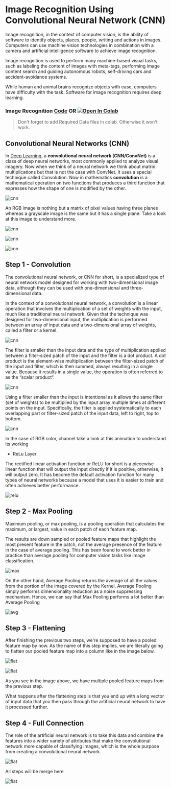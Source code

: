 # Image Recognition Using Convolutional Neural Network (CNN)

Image recognition, in the context of computer vision, is the ability of software to identify objects, places, people, writing and actions in images. Computers can use machine vision technologies in combination with a camera and artificial intelligence software to achieve image recognition.

Image recognition is used to perform many machine-based visual tasks, such as labeling the content of images with meta-tags, performing image content search and guiding autonomous robots, self-driving cars and accident-avoidance systems.

While human and animal brains recognize objects with ease, computers have difficulty with the task. Software for image recognition requires deep learning.

### Image Recognition [Code](https://github.com/anupam215769/Image-Recognition-CNN-DL/blob/main/convolutional_neural_network.ipynb) OR <a href="https://colab.research.google.com/github/anupam215769/Image-Recognition-CNN-DL/blob/main/convolutional_neural_network.ipynb"><img src="https://colab.research.google.com/assets/colab-badge.svg" alt="Open In Colab"></a>

> Don't forget to add Required Data files in colab. Otherwise it won't work.

## Convolutional Neural Networks (CNN)

In [Deep Learning](https://en.wikipedia.org/wiki/Deep_learning), a **convolutional neural network (CNN/ConvNet)** is a class of deep neural networks, most commonly applied to analyze visual imagery. Now when we think of a neural network we think about matrix multiplications but that is not the case with ConvNet. It uses a special technique called Convolution. Now in mathematics **convolution** is a mathematical operation on two functions that produces a third function that expresses how the shape of one is modified by the other.

![cnn](https://i.imgur.com/WnVq9Dh.png)

An RGB image is nothing but a matrix of pixel values having three planes whereas a grayscale image is the same but it has a single plane. Take a look at this image to understand more.

![cnn](https://i.imgur.com/7dXQIk6.png)

![cnn](https://i.imgur.com/eMxCL52.png)

![cnn](https://i.imgur.com/gdNxepL.png)

## Step 1 - Convolution

The convolutional neural network, or CNN for short, is a specialized type of neural network model designed for working with two-dimensional image data, although they can be used with one-dimensional and three-dimensional data.

In the context of a convolutional neural network, a convolution is a linear operation that involves the multiplication of a set of weights with the input, much like a traditional neural network. Given that the technique was designed for two-dimensional input, the multiplication is performed between an array of input data and a two-dimensional array of weights, called a filter or a kernel.

![cnn](https://editor.analyticsvidhya.com/uploads/750710_QS1ArBEUJjjySXhE.png)

The filter is smaller than the input data and the type of multiplication applied between a filter-sized patch of the input and the filter is a dot product. A dot product is the element-wise multiplication between the filter-sized patch of the input and filter, which is then summed, always resulting in a single value. Because it results in a single value, the operation is often referred to as the “scalar product“.

![cnn](https://editor.analyticsvidhya.com/uploads/419681_GcI7G-JLAQiEoCON7xFbhg.gif)

Using a filter smaller than the input is intentional as it allows the same filter (set of weights) to be multiplied by the input array multiple times at different points on the input. Specifically, the filter is applied systematically to each overlapping part or filter-sized patch of the input data, left to right, top to bottom.

![cnn](https://editor.analyticsvidhya.com/uploads/556091_ciDgQEjViWLnCbmX-EeSrA.gif)

In the case of RGB color, channel take a look at this animation to understand its working

- ReLu Layer

The rectified linear activation function or ReLU for short is a piecewise linear function that will output the input directly if it is positive, otherwise, it will output zero. It has become the default activation function for many types of neural networks because a model that uses it is easier to train and often achieves better performance.

![relu](https://i.imgur.com/hbBoc33.png)


## Step 2 - Max Pooling

Maximum pooling, or max pooling, is a pooling operation that calculates the maximum, or largest, value in each patch of each feature map.

The results are down sampled or pooled feature maps that highlight the most present feature in the patch, not the average presence of the feature in the case of average pooling. This has been found to work better in practice than average pooling for computer vision tasks like image classification.

![max](https://editor.analyticsvidhya.com/uploads/254781_uoWYsCV5vBU8SHFPAPao-w.gif)

On the other hand, Average Pooling returns the average of all the values from the portion of the image covered by the Kernel. Average Pooling simply performs dimensionality reduction as a noise suppressing mechanism. Hence, we can say that Max Pooling performs a lot better than Average Pooling

![avg](https://editor.analyticsvidhya.com/uploads/597371_KQIEqhxzICU7thjaQBfPBQ.png)


## Step 3 - Flattening

After finishing the previous two steps, we're supposed to have a pooled feature map by now. As the name of this step implies, we are literally going to flatten our pooled feature map into a column like in the image below.

![flat](https://miro.medium.com/max/823/1*qd3JLWGOWa3YaEKI78yoEg.png)

![flat](https://miro.medium.com/max/875/1*muHtHfERgYTiXUU1NRtUuQ.png)

As you see in the image above, we have multiple pooled feature maps from the previous step.

What happens after the flattening step is that you end up with a long vector of input data that you then pass through the artificial neural network to have it processed further.

## Step 4 - Full Connection

The role of the artificial neural network is to take this data and combine the features into a wider variety of attributes that make the convolutional network more capable of classifying images, which is the whole purpose from creating a convolutional neural network.

![flat](https://i.imgur.com/N8kW4ce.png)

All steps will be merge here

![flat](https://editor.analyticsvidhya.com/uploads/719641_uAeANQIOQPqWZnnuH-VEyw.jpeg)


